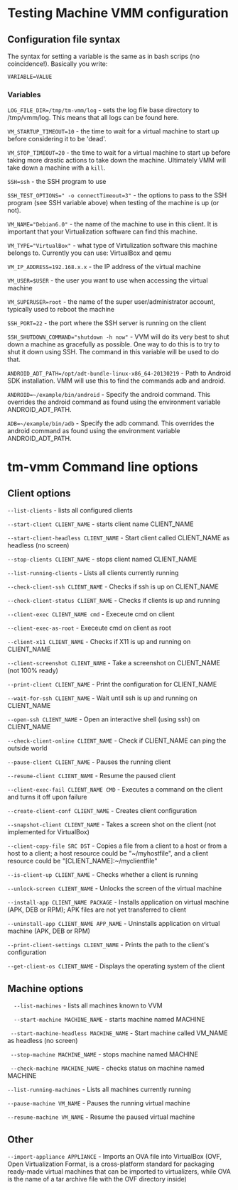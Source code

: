 # Testing Machine VMM configuration

## Configuration file syntax

The syntax for setting a variable is the same as in bash scrips (no coincidence!). Basically you write:

`VARIABLE=VALUE`

### Variables 

`LOG_FILE_DIR=/tmp/tm-vmm/log` - sets the log file base directory to /tmp/vmm/log. This means that all logs can be found here.

`VM_STARTUP_TIMEOUT=10` - the time to wait for a virtual machine to start up before considering it to be 'dead'.

`VM_STOP_TIMEOUT=20` - the time to wait for a virtual machine to start up before taking more drastic actions to take down the machine. Ultimately VMM will take down a machine with a `kill`.

`SSH=ssh` - the SSH program to use

`SSH_TEST_OPTIONS=" -o connectTimeout=3"` - the options to pass to the SSH program (see SSH variable above) when testing of the machine is up (or not).

`VM_NAME="Debian6.0"` - the name of the machine to use in this client. It is important that your Virtualization software can find this machine.

`VM_TYPE="VirtualBox"` - what type of Virtulization software this machine belongs to. Currently you can use: VirtualBox and qemu

`VM_IP_ADDRESS=192.168.x.x` - the IP address of the virtual machine 

`VM_USER=$USER` - the user you want to use when accessing the virtual machine

`VM_SUPERUSER=root` - the name of the super user/administrator account, typically used to reboot the machine 

`SSH_PORT=22` - the port where the SSH server is running on the client

`SSH_SHUTDOWN_COMMAND="shutdown -h now"` - VVM will do its very best to shut down a machine as gracefully as possible. One way to do this is to try to shut it down using SSH. The command in this variable will be used to do that.

`ANDROID_ADT_PATH=/opt/adt-bundle-linux-x86_64-20130219` - Path to Android SDK installation. VMM will use this to find the commands adb and android. 

`ANDROID=~/example/bin/android` - Specify the android command. This overrides the android command as found using the environment variable ANDROID_ADT_PATH.

`ADB=~/example/bin/adb` - Specify the adb command. This overrides the android command as found using the environment variable ANDROID_ADT_PATH.


# tm-vmm Command line options


## Client options

`--list-clients` - lists all configured clients

`--start-client CLIENT_NAME` - starts client name CLIENT_NAME

`--start-client-headless CLIENT_NAME` - Start client called CLIENT_NAME as headless (no screen)

`--stop-clients CLIENT_NAME` - stops client named CLIENT_NAME

`--list-running-clients` - Lists all clients currently running

`--check-client-ssh CLIENT_NAME` - Checks if ssh is up on CLIENT_NAME

`--check-client-status CLIENT_NAME` - Checks if clients is up and running

`--client-exec CLIENT_NAME cmd` - Execeute cmd on client

`--client-exec-as-root` - Execeute cmd on client as root

`--client-x11 CLIENT_NAME` - Checks if X11 is up and running on CLIENT_NAME

`--client-screenshot CLIENT_NAME` - Take a screenshot on CLIENT_NAME (not 100% ready)

`--print-client CLIENT_NAME` - Print the configuration for CLIENT_NAME

`--wait-for-ssh CLIENT_NAME` - Wait until ssh is up and running on CLIENT_NAME

`--open-ssh CLIENT_NAME` - Open an interactive shell (using ssh) on CLIENT_NAME

`--check-client-online CLIENT_NAME` - Check if CLIENT_NAME can ping the outside world

`--pause-client CLIENT_NAME` - Pauses the running client

`--resume-client CLIENT_NAME` - Resume the paused client

`--client-exec-fail CLIENT_NAME CMD` - Executes a command on the client and turns it off upon failure

`--create-client-conf CLIENT_NAME` - Creates client configuration

`--snapshot-client CLIENT_NAME` - Takes a screen shot on the client (not implemented for VirtualBox)

`--client-copy-file SRC DST` - Copies a file from a client to a host or from a host to a client; a host resource could be "~/myhostfile", and a client resource could be "[CLIENT_NAME]:~/myclientfile"

`--is-client-up CLIENT_NAME` - Checks whether a client is running

`--unlock-screen CLIENT_NAME` - Unlocks the screen of the virtual machine

`--install-app CLIENT_NAME PACKAGE` - Installs application on virtual machine (APK, DEB or RPM); APK files are not yet transferred to client

`--uninstall-app CLIENT_NAME APP_NAME` - Uninstalls application on virtual machine (APK, DEB or RPM)

`--print-client-settings CLIENT_NAME` - Prints the path to the client's configuration

`--get-client-os CLIENT_NAME` - Displays the operating system of the client


## Machine options

`  --list-machines` - lists all machines known to VVM

`  --start-machine MACHINE_NAME` - starts machine named MACHINE

` --start-machine-headless MACHINE_NAME` - Start machine called VM_NAME as headless (no screen)

` --stop-machine MACHINE_NAME`  - stops machine named MACHINE

` --check-machine MACHINE_NAME` - checks status on machine named MACHINE

`--list-running-machines` - Lists all machines currently running

`--pause-machine VM_NAME` - Pauses the running virtual machine

`--resume-machine VM_NAME` - Resume the paused virtual machine


## Other

`--import-appliance APPLIANCE` - Imports an OVA file into VirtualBox (OVF, Open Virtualization Format, is a cross-platform standard for packaging ready-made virtual machines that can be imported to virtualizers, while OVA is the name of a tar archive file with the OVF directory inside)
